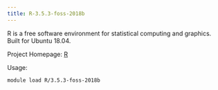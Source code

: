 ```yaml
---
title: R-3.5.3-foss-2018b
---
```

R is a free software environment for statistical computing
 and graphics. Built for Ubuntu 18.04.

Project Homepage: [R](http://www.r-project.org/)

Usage:
```
module load R/3.5.3-foss-2018b
```
